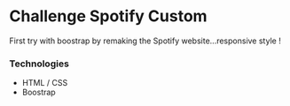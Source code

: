 # Challenge Spotify Custom

First try with boostrap by remaking the Spotify website...responsive style !

### Technologies
* HTML / CSS
* Boostrap
